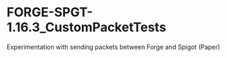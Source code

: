 # FORGE-SPGT-1.16.3_CustomPacketTests
 Experimentation with sending packets between Forge and Spigot (Paper)
